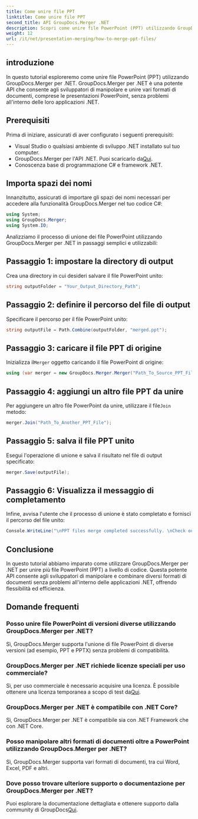 ```yaml
---
title: Come unire file PPT
linktitle: Come unire file PPT
second_title: API GroupDocs.Merger .NET
description: Scopri come unire file PowerPoint (PPT) utilizzando GroupDocs.Merger per .NET senza sforzo. Migliora le tue applicazioni .NET con questa potente API.
weight: 12
url: /it/net/presentation-merging/how-to-merge-ppt-files/
---
```

## introduzione
In questo tutorial esploreremo come unire file PowerPoint (PPT) utilizzando GroupDocs.Merger per .NET. GroupDocs.Merger per .NET è una potente API che consente agli sviluppatori di manipolare e unire vari formati di documenti, comprese le presentazioni PowerPoint, senza problemi all'interno delle loro applicazioni .NET.
## Prerequisiti
Prima di iniziare, assicurati di aver configurato i seguenti prerequisiti:
- Visual Studio o qualsiasi ambiente di sviluppo .NET installato sul tuo computer.
-  GroupDocs.Merger per l'API .NET. Puoi scaricarlo da[Qui](https://releases.groupdocs.com/merger/net/).
- Conoscenza base di programmazione C# e framework .NET.

## Importa spazi dei nomi
Innanzitutto, assicurati di importare gli spazi dei nomi necessari per accedere alla funzionalità GroupDocs.Merger nel tuo codice C#:
```csharp
using System; 
using GroupDocs.Merger;
using System.IO;
```

Analizziamo il processo di unione dei file PowerPoint utilizzando GroupDocs.Merger per .NET in passaggi semplici e utilizzabili:
## Passaggio 1: impostare la directory di output
Crea una directory in cui desideri salvare il file PowerPoint unito:
```csharp
string outputFolder = "Your_Output_Directory_Path";
```
## Passaggio 2: definire il percorso del file di output
Specificare il percorso per il file PowerPoint unito:
```csharp
string outputFile = Path.Combine(outputFolder, "merged.ppt");
```
## Passaggio 3: caricare il file PPT di origine
 Inizializza il`Merger` oggetto caricando il file PowerPoint di origine:
```csharp
using (var merger = new GroupDocs.Merger.Merger("Path_To_Source_PPT_File"))
```
## Passaggio 4: aggiungi un altro file PPT da unire
 Per aggiungere un altro file PowerPoint da unire, utilizzare il file`Join` metodo:
```csharp
merger.Join("Path_To_Another_PPT_File");
```
## Passaggio 5: salva il file PPT unito
Esegui l'operazione di unione e salva il risultato nel file di output specificato:
```csharp
merger.Save(outputFile);
```
## Passaggio 6: Visualizza il messaggio di completamento
Infine, avvisa l'utente che il processo di unione è stato completato e fornisci il percorso del file unito:
```csharp
Console.WriteLine("\nPPT files merge completed successfully. \nCheck output in {0}", outputFolder);
```

## Conclusione
In questo tutorial abbiamo imparato come utilizzare GroupDocs.Merger per .NET per unire più file PowerPoint (PPT) a livello di codice. Questa potente API consente agli sviluppatori di manipolare e combinare diversi formati di documenti senza problemi all'interno delle applicazioni .NET, offrendo flessibilità ed efficienza.

## Domande frequenti
### Posso unire file PowerPoint di versioni diverse utilizzando GroupDocs.Merger per .NET?
Sì, GroupDocs.Merger supporta l'unione di file PowerPoint di diverse versioni (ad esempio, PPT e PPTX) senza problemi di compatibilità.
### GroupDocs.Merger per .NET richiede licenze speciali per uso commerciale?
 Sì, per uso commerciale è necessario acquisire una licenza. È possibile ottenere una licenza temporanea a scopo di test da[Qui](https://purchase.groupdocs.com/temporary-license/).
### GroupDocs.Merger per .NET è compatibile con .NET Core?
Sì, GroupDocs.Merger per .NET è compatibile sia con .NET Framework che con .NET Core.
### Posso manipolare altri formati di documenti oltre a PowerPoint utilizzando GroupDocs.Merger per .NET?
Sì, GroupDocs.Merger supporta vari formati di documenti, tra cui Word, Excel, PDF e altri.
### Dove posso trovare ulteriore supporto o documentazione per GroupDocs.Merger per .NET?
Puoi esplorare la documentazione dettagliata e ottenere supporto dalla community di GroupDocs[Qui](https://forum.groupdocs.com/c/merger/32).